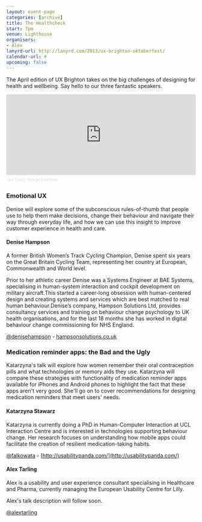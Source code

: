 ```yaml
---
layout: event-page
categories: [archive]
title: The Healthcheck
start: 7pm
venue: Lighthouse
organisers: 
- Alex
lanyrd-url: http://lanyrd.com/2013/ux-brighton-oktoberfest/
calendar-url: #
upcoming: false
---
```


The April edition of UX Brighton takes on the big challenges of designing for health and wellbeing. Say hello to our three fantastic speakers.

<div style="width:100%; text-align:left;" ><iframe  src="https://www.eventbrite.co.uk/tickets-external?eid=10899822663&ref=etckt" frameborder="0" height="214" width="100%" vspace="0" hspace="0" marginheight="5" marginwidth="5" scrolling="auto" allowtransparency="true"></iframe><div style="font-family:Helvetica, Arial; font-size:10px; padding:5px 0 5px; margin:2px; width:100%; text-align:left;" ><a style="color:#ddd; text-decoration:none;" target="_blank" href="http://www.eventbrite.co.uk/r/etckt">Sell Tickets</a> <span style="color:#ddd;">through</span> <a style="color:#ddd; text-decoration:none;" target="_blank" href="http://www.eventbrite.co.uk?ref=etckt">Eventbrite</a></div></div>

### Emotional UX

Denise will explore some of the subconscious rules-of-thumb that people use to help them make decisions, change their behaviour and navigate their way through everyday life, and how we can use this insight to improve customer experience in health and care.

#### Denise Hampson

A former British Women’s Track Cycling Champion, Denise spent six years on the Great Britain Cycling Team, representing her country at European, Commonwealth and World level.

Prior to her athletic career Denise was a Systems Engineer at BAE Systems, specialising in human-system interaction and cockpit development on military aircraft.This started a career-long obsession with human-centered design and creating systems and services which are best matched to real human behaviour.Denise’s company, Hampson Solutions Ltd, provides consultancy services and training on behaviour change psychology to UK health organisations, and for the last 18 months she has worked in digital behaviour change commissioning for NHS England.

[@denisehampson](http://www.twitter.com/denisehampson) - [hampsonsolutions.co.uk](http://www.hampsonsolutions.co.uk)

### Medication reminder apps: the Bad and the Ugly

Katarzyna's talk will explore how women remember their oral contraception pills and what technologies or memory aids they use. Katarzyna will compare these strategies with functionality of medication reminder apps available for iPhones and Android phones to highlight the fact that these apps aren't very good. She'll go on to cover recommendations for designing medication reminders that meet users' needs.

#### Katarzyna Stawarz

Katarzyna is currently doing a PhD in Human-Computer Interaction at UCL Interaction Centre and is interested in technologies supporting behaviour change. Her research focuses on understanding how mobile apps could facilitate the creation of resilient medication-taking habits.

[@falkowata](http://twitter.com/falkowata) - [http://usabilitypanda.com/](http://usabilitypanda.com/)


#### Alex Tarling

Alex is a usability and user experience consultant specialising in Healthcare and Pharma, currently managing the European Usability Centre for Lilly.

Alex's talk description will follow soon.

[@alextarling](http://twitter.com/alextarling)


<!-- ## Praise be to our mighty sponsors

Sponsor name

![Alt text](http://placekitten.com/200/124)

## Sponsor UX Brighton

- Sponsor us -->

